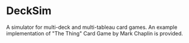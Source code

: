 # DeckSim
A simulator for multi-deck and multi-tableau card games.
An example implementation of "The Thing" Card Game by Mark Chaplin is provided.

